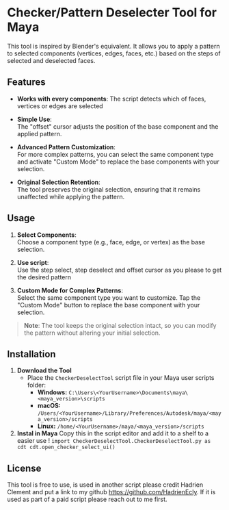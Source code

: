 # Checker/Pattern Deselecter Tool for Maya

This tool is inspired by Blender's equivalent. It allows you to apply a pattern to selected components (vertices, edges, faces, etc.) based on the steps of selected and deselected faces. 

## Features
- **Works with every components**:
The script detects which of faces, vertices or edges are selected
- **Simple Use**:  
  The "offset" cursor adjusts the position of the base component and the applied pattern.
  
- **Advanced Pattern Customization**:  
  For more complex patterns, you can select the same component type and activate "Custom Mode" to replace the base components with your selection.
  
- **Original Selection Retention**:  
  The tool preserves the original selection, ensuring that it remains unaffected while applying the pattern.

## Usage

1. **Select Components**:  
   Choose a component type (e.g., face, edge, or vertex) as the base selection.
   
2. **Use script**:  
   Use the step select, step deselect and offset cursor as you please to get the desired pattern

3. **Custom Mode for Complex Patterns**:  
   Select the same component type you want to customize.
   Tap the "Custom Mode" button to replace the base component with your selection.


> **Note**: The tool keeps the original selection intact, so you can modify the pattern without altering your initial selection.

## Installation

1. **Download the Tool**
   - Place the `CheckerDeselectTool` script file in your Maya user scripts folder:
     - **Windows:** `C:\Users\<YourUsername>\Documents\maya\<maya_version>\scripts`
     - **macOS:** `/Users/<YourUsername>/Library/Preferences/Autodesk/maya/<maya_version>/scripts`
     - **Linux:** `/home/<YourUsername>/maya/<maya_version>/scripts`
2. **Instal in Maya**
Copy this in the script editor and add it to a shelf to a easier use !
`import CheckerDeselectTool.CheckerDeselectTool.py as cdt
cdt.open_checker_select_ui()`



## License

This tool is free to use, is used in another script please credit Hadrien Clement and put a link to my github https://github.com/HadrienEcly. 
If it is used as part of a paid script please reach out to me first.

